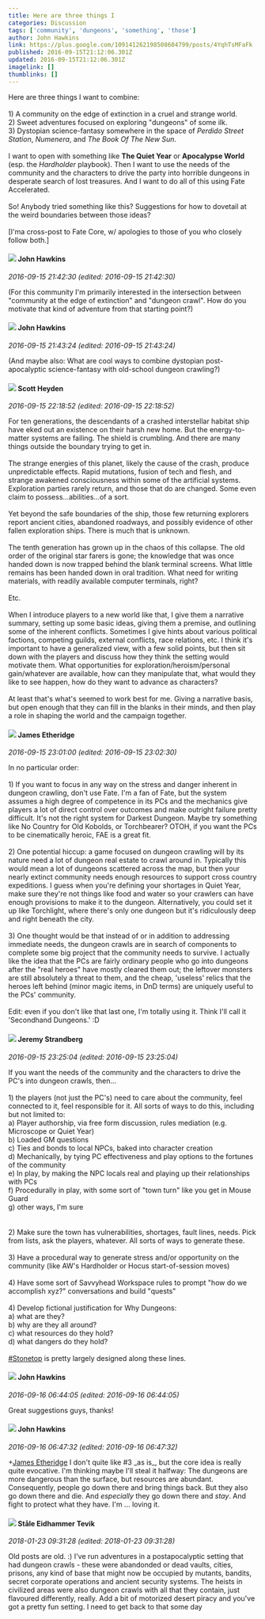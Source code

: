 ```yaml
---
title: Here are three things I
categories: Discussion
tags: ['community', 'dungeons', 'something', 'those']
author: John Hawkins
link: https://plus.google.com/109141262198508604799/posts/4YqhTsMFaFk
published: 2016-09-15T21:12:06.301Z
updated: 2016-09-15T21:12:06.301Z
imagelink: []
thumblinks: []
---
```


Here are three things I want to combine:<br /><br />1) A community on the edge of extinction in a cruel and strange world.<br />2) Sweet adventures focused on exploring &quot;dungeons&quot; of some ilk.<br />3) Dystopian science-fantasy somewhere in the space of <i>Perdido Street Station</i>, <i>Numenera</i>, and <i>The Book Of The New Sun</i>.<br /><br />I want to open with something like <b>The Quiet Year</b> or <b>Apocalypse World</b> (esp. the <i>Hardholder</i> playbook).  Then I want to use the needs of the community and the characters to drive the party into horrible dungeons in desperate search of lost treasures.  And I want to do all of this using Fate Accelerated.<br /><br />So!  Anybody tried something like this?  Suggestions for how to dovetail at the weird boundaries between those ideas?<br /><br />[I&#39;ma cross-post to Fate Core, w/ apologies to those of you who closely follow both.]
<div id='comment z12ptd3ztzu4j3asp23vv5dz3xybcvems'>
  <h4><img src='{{site.baseurl}}//images/avatars/109141262198508604799_photo.jpg'> John Hawkins</h4>
      <p><cite>2016-09-15 21:42:30 (edited: 2016-09-15 21:42:30)</cite></p>
        <p>(For this community I&#39;m primarily interested in the intersection between &quot;community at the edge of extinction&quot; and &quot;dungeon crawl&quot;.  How do you motivate that kind of adventure from that starting point?)<br /></p>
</div>
        

<div id='comment z12ptd3ztzu4j3asp23vv5dz3xybcvems'>
  <h4><img src='{{site.baseurl}}//images/avatars/109141262198508604799_photo.jpg'> John Hawkins</h4>
      <p><cite>2016-09-15 21:43:24 (edited: 2016-09-15 21:43:24)</cite></p>
        <p>(And maybe also: What are cool ways to combine dystopian post-apocalyptic science-fantasy with old-school dungeon crawling?)</p>
</div>
        

<div id='comment z12ptd3ztzu4j3asp23vv5dz3xybcvems'>
  <h4><img src='{{site.baseurl}}//images/avatars/110016673464028016334_photo.jpg'> Scott Heyden</h4>
      <p><cite>2016-09-15 22:18:52 (edited: 2016-09-15 22:18:52)</cite></p>
        <p>For ten generations, the descendants of a crashed interstellar habitat ship have eked out an existence on their harsh new home.  But the energy-to-matter systems are failing.  The shield is crumbling.  And there are many things outside the boundary trying to get in.<br /><br />The strange energies of this planet, likely the cause of the crash, produce unpredictable effects.  Rapid mutations, fusion of tech and flesh, and strange awakened consciousness within some of the artificial systems.  Exploration parties rarely return, and those that do are changed.  Some even claim to possess...abilities...of a sort.<br /><br />Yet beyond the safe boundaries of the ship, those few returning explorers report ancient cities, abandoned roadways, and possibly evidence of other fallen exploration ships.  There is much that is unknown.<br /><br />The tenth generation has grown up in the chaos of this collapse.  The old order of the original star farers is gone; the knowledge that was once handed down is now trapped behind the blank terminal screens.  What little remains has been handed down in oral tradition.  What need for writing materials, with readily available computer terminals, right?<br /><br />Etc. <br /><br />When I introduce players to a new world like that, I give them a narrative summary, setting up some basic ideas, giving them a premise, and outlining some of the inherent conflicts.  Sometimes I give hints about various political factions, competing guilds, external conflicts, race relations, etc.  I think it&#39;s important to have a generalized view, with a few solid points, but then sit down with the players and discuss how they think the setting would motivate them.  What opportunities for exploration/heroism/personal gain/whatever are available, how can they manipulate that, what would they like to see happen, how do they want to advance as characters?  <br /><br />At least that&#39;s what&#39;s seemed to work best for me.  Giving a narrative basis, but open enough that they can fill in the blanks in their minds, and then play a role in shaping the world and the campaign together.</p>
</div>
        

<div id='comment z12ptd3ztzu4j3asp23vv5dz3xybcvems'>
  <h4><img src='{{site.baseurl}}//images/avatars/117175341165637840811_photo.jpg'> James Etheridge</h4>
      <p><cite>2016-09-15 23:01:00 (edited: 2016-09-15 23:02:30)</cite></p>
        <p>In no particular order:<br /><br />1) If you want to focus in any way on the stress and danger inherent in dungeon crawling, don&#39;t use Fate. I&#39;m a fan of Fate, but the system assumes a high degree of competence in its PCs and the mechanics give players a lot of direct control over outcomes and make outright failure pretty difficult. It&#39;s not the right system for Darkest Dungeon. Maybe try something like No Country for Old Kobolds, or Torchbearer? OTOH, if you want the PCs to be cinematically heroic, FAE is a great fit.<br /><br />2) One potential hiccup: a game focused on dungeon crawling will by its nature need a lot of dungeon real estate to crawl around in. Typically this would mean a lot of dungeons scattered across the map, but then your nearly extinct community needs enough resources to support cross country expeditions. I guess when you&#39;re defining your shortages in Quiet Year, make sure they&#39;re not things like food and water so your crawlers can have enough provisions to make it to the dungeon. Alternatively, you could set it up like Torchlight, where there&#39;s only one dungeon but it&#39;s ridiculously deep and right beneath the city.<br /><br />3) One thought would be that instead of or in addition to addressing immediate needs, the dungeon crawls are in search of components to complete some big project that the community needs to survive. I actually like the idea that the PCs are fairly ordinary people who go into dungeons after the &quot;real heroes&quot; have mostly cleared them out; the leftover monsters are still absolutely a threat to them, and the cheap, &#39;useless&#39; relics that the heroes left behind (minor magic items, in DnD terms) are uniquely useful to the PCs&#39; community.<br /><br />Edit: even if you don&#39;t like that last one, I&#39;m totally using it. Think I&#39;ll call it &#39;Secondhand Dungeons.&#39; :D</p>
</div>
        

<div id='comment z12ptd3ztzu4j3asp23vv5dz3xybcvems'>
  <h4><img src='{{site.baseurl}}//images/avatars/102595580176380683252_photo.jpg'> Jeremy Strandberg</h4>
      <p><cite>2016-09-15 23:25:04 (edited: 2016-09-15 23:25:04)</cite></p>
        <p>If you want the needs of the community and the characters to drive the PC&#39;s into dungeon crawls, then...<br /><br />1) the players (not just the PC&#39;s) need to care about the community, feel connected to it, feel responsible for it. All sorts of ways to do this, including but not limited to:<br />a) Player authorship, via free form discussion, rules mediation (e.g. Microscope or Quiet Year)<br />b) Loaded GM questions<br />c) Ties and bonds to local NPCs, baked into character creation<br />d) Mechanically, by tying PC effectiveness and play options to the fortunes of the community <br />e) In play, by making the NPC locals real and playing up their relationships with PCs<br />f) Procedurally in play, with some sort of &quot;town turn&quot; like you get in Mouse Guard<br />g) other ways, I&#39;m sure<br /><br /><br />2) Make sure the town has vulnerabilities, shortages, fault lines, needs. Pick from lists, ask the players, whatever. All sorts of ways to generate these. <br /><br />3) Have a procedural way to generate stress and/or opportunity on the community (like AW&#39;s Hardholder or Hocus start-of-session moves)<br /><br />4) Have some sort of Savvyhead Workspace rules to prompt &quot;how do we accomplish xyz?&quot; conversations and build &quot;quests&quot;<br /><br />4) Develop fictional justification for Why Dungeons:<br />a) what are they?<br />b) why are they all around?<br />c) what resources do they hold?<br />d) what dangers do they hold?<br /><br /><a rel="nofollow" class="ot-hashtag" href="https://plus.google.com/s/%23Stonetop/posts">#Stonetop</a> is pretty largely designed along these lines.</p>
</div>
        

<div id='comment z12ptd3ztzu4j3asp23vv5dz3xybcvems'>
  <h4><img src='{{site.baseurl}}//images/avatars/109141262198508604799_photo.jpg'> John Hawkins</h4>
      <p><cite>2016-09-16 06:44:05 (edited: 2016-09-16 06:44:05)</cite></p>
        <p>Great suggestions guys, thanks!</p>
</div>
        

<div id='comment z12ptd3ztzu4j3asp23vv5dz3xybcvems'>
  <h4><img src='{{site.baseurl}}//images/avatars/109141262198508604799_photo.jpg'> John Hawkins</h4>
      <p><cite>2016-09-16 06:47:32 (edited: 2016-09-16 06:47:32)</cite></p>
        <p><span class="proflinkWrapper"><span class="proflinkPrefix">+</span><a class="proflink" href="https://plus.google.com/117175341165637840811" oid="117175341165637840811">James Etheridge</a></span> I don&#39;t quite like #3 _as is_, but the core idea is really quite evocative.  I&#39;m thinking maybe I&#39;ll steal it halfway:  The dungeons are more dangerous than the surface, but resources are abundant.  Consequently, people go down there and bring things back.  But they also go down there and die.  And <i>especially</i> they go down there and <i>stay</i>.  And fight to protect what they have.  I&#39;m ... loving it.</p>
</div>
        

<div id='comment z12ptd3ztzu4j3asp23vv5dz3xybcvems'>
  <h4><img src='{{site.baseurl}}//images/avatars/106783842582098603320_photo.jpg'> Ståle Eidhammer Tevik</h4>
      <p><cite>2018-01-23 09:31:28 (edited: 2018-01-23 09:31:28)</cite></p>
        <p>Old posts are old. :) I&#39;ve run adventures in a postapocalyptic setting that had dungeon crawls - these were abandonded or dead vaults, cities, prisons, any kind of base that might now be occupied by mutants, bandits, secret corporate operations and ancient security systems. The heists in civilized areas were also dungeon crawls with all that they contain, just flavoured differently, really. Add a bit of motorized desert piracy and you&#39;ve got a pretty fun setting. I need to get back to that some day<br /></p>
</div>
        